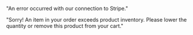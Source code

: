 "An error occurred with our connection to Stripe."

"Sorry! An item in your order exceeds product inventory. Please lower the quantity or remove this product from your cart."